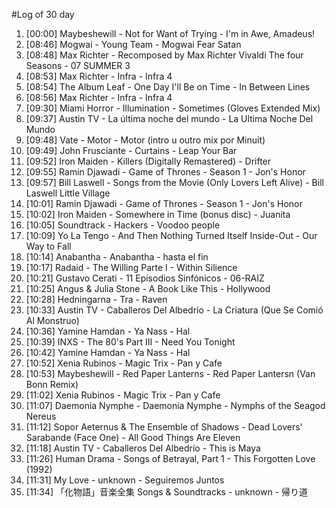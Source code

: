 #Log of 30 day

1. [00:00] Maybeshewill - Not for Want of Trying - I'm in Awe, Amadeus!
1. [08:46] Mogwai - Young Team - Mogwai Fear Satan
1. [08:48] Max Richter - Recomposed by Max Richter Vivaldi The four Seasons - 07 SUMMER 3
1. [08:53] Max Richter - Infra - Infra 4
1. [08:54] The Album Leaf - One Day I'll Be on Time - In Between Lines
1. [08:56] Max Richter - Infra - Infra 4
1. [09:30] Miami Horror - Illumination - Sometimes (Gloves Extended Mix)
1. [09:37] Austin TV - La última noche del mundo - La Ultima Noche Del Mundo
1. [09:48] Vate - Motor - Motor (intro u outro mix por Minuit)
1. [09:49] John Frusciante - Curtains - Leap Your Bar
1. [09:52] Iron Maiden - Killers (Digitally Remastered) - Drifter
1. [09:55] Ramin Djawadi - Game of Thrones - Season 1 - Jon's Honor
1. [09:57] Bill Laswell - Songs from the Movie (Only Lovers Left Alive) - Bill Laswell   Little Village
1. [10:01] Ramin Djawadi - Game of Thrones - Season 1 - Jon's Honor
1. [10:02] Iron Maiden - Somewhere in Time (bonus disc) - Juanita
1. [10:05] Soundtrack - Hackers - Voodoo people
1. [10:09] Yo La Tengo - And Then Nothing Turned Itself Inside-Out - Our Way to Fall
1. [10:14] Anabantha - Anabantha - hasta el fin
1. [10:17] Radaid - The Willing Parte I - Within Silience
1. [10:21] Gustavo Cerati - 11 Episodios Sinfónicos - 06-RAIZ
1. [10:25] Angus & Julia Stone - A Book Like This - Hollywood
1. [10:28] Hedningarna - Tra - Raven
1. [10:33] Austin TV - Caballeros Del Albedrío - La Criatura (Que Se Comió Al Monstruo)
1. [10:36] Yamine Hamdan - Ya Nass - Hal
1. [10:39] INXS - The 80's Part III - Need You Tonight
1. [10:42] Yamine Hamdan - Ya Nass - Hal
1. [10:52] Xenia Rubinos - Magic Trix - Pan y Cafe
1. [10:53] Maybeshewill - Red Paper Lanterns - Red Paper Lantersn (Van Bonn Remix)
1. [11:02] Xenia Rubinos - Magic Trix - Pan y Cafe
1. [11:07] Daemonia Nymphe - Daemonia Nymphe - Nymphs of the Seagod Nereus
1. [11:12] Sopor Aeternus & The Ensemble of Shadows - Dead Lovers' Sarabande (Face One) - All Good Things Are Eleven
1. [11:18] Austin TV - Caballeros Del Albedrío - This is Maya
1. [11:26] Human Drama - Songs of Betrayal, Part 1 - This Forgotten Love (1992)
1. [11:31] My Love - unknown - Seguiremos Juntos
1. [11:34] 「化物語」音楽全集 Songs & Soundtracks - unknown - 帰り道
